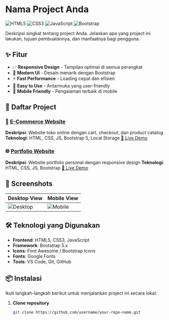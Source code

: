 # Nama Project Anda

![HTML5](https://img.shields.io/badge/HTML5-E34F26?style=for-the-badge&logo=html5&logoColor=white)
![CSS3](https://img.shields.io/badge/CSS3-1572B6?style=for-the-badge&logo=css3&logoColor=white)
![JavaScript](https://img.shields.io/badge/JavaScript-F7DF1E?style=for-the-badge&logo=javascript&logoColor=black)
![Bootstrap](https://img.shields.io/badge/Bootstrap-563D7C?style=for-the-badge&logo=bootstrap&logoColor=white)

Deskripsi singkat tentang project Anda. Jelaskan apa yang project ini lakukan, tujuan pembuatannya, dan manfaatnya bagi pengguna.

## ✨ Fitur

- ✅ **Responsive Design** - Tampilan optimal di semua perangkat
- 🎨 **Modern UI** - Desain menarik dengan Bootstrap
- ⚡ **Fast Performance** - Loading cepat dan efisien
- 🔧 **Easy to Use** - Antarmuka yang user-friendly
- 📱 **Mobile Friendly** - Pengalaman terbaik di mobile

## 📂 Daftar Project

### 🛒 [E-Commerce Website](https://github.com/username/ecommerce-project)
**Deskripsi**: Website toko online dengan cart, checkout, dan product catalog
**Teknologi**: HTML, CSS, JS, Bootstrap 5, Local Storage
[🔗 Live Demo](https://ikyyart.github.io/PawonUti.github.io/)

### 🌐 [Portfolio Website](https://github.com/username/portfolio)
**Deskripsi**: Website portfolio personal dengan responsive design
**Teknologi**: HTML, CSS, JS, Bootstrap 
[🔗 Live Demo](https://ikyyart.github.io/IkkyWeb.Portofolio.github.io/)

## 📸 Screenshots

| Desktop View | Mobile View |
|--------------|-------------|
| ![Desktop](screenshots/desktop.png) | ![Mobile](screenshots/mobile.png) |

## 🛠️ Teknologi yang Digunakan

- **Frontend**: HTML5, CSS3, JavaScript
- **Framework**: Bootstrap 5.x
- **Icons**: Font Awesome / Bootstrap Icons
- **Fonts**: Google Fonts
- **Tools**: VS Code, Git, GitHub

## 📦 Instalasi

Ikuti langkah-langkah berikut untuk menjalankan project ini secara lokal:

1. **Clone repository**
   ```bash
   git clone https://github.com/username/your-repo-name.git
